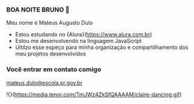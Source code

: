 ### BOA NOITE BRUNO 🖤

Meu nome é Mateus Augusto Dulo 

- Estou estudando no {Alura}(https://www.alura.com.br)
- Estou me desenvolvendo na linguagem JavaScript
- Ultilzo esse espeço para minha organização e compartilhamento dos meu projetos desenvolvidos

### Você entrar em contato comigo

mateus.dulo@escola.pr.gov.br


!{}(https://media.tenor.com/TmJWz4ZkSfQAAAAM/claire-dancing.gif)

